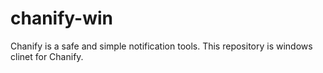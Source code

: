 # chanify-win
Chanify is a safe and simple notification tools. This repository is windows clinet for Chanify.
